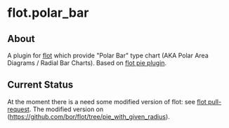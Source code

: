 flot.polar_bar
==============

## About

A plugin for [flot](https://github.com/flot/flot) which provide "Polar Bar" type chart
(AKA Polar Area Diagrams / Radial Bar Charts).
Based on [flot pie plugin](http://www.flotcharts.org/flot/examples/series-pie/index.html).

## Current Status

At the moment there is a need some modified version of flot:
see [flot pull-request](https://github.com/flot/flot/pull/969).
The modified version on (https://github.com/bor/flot/tree/pie_with_given_radius).
